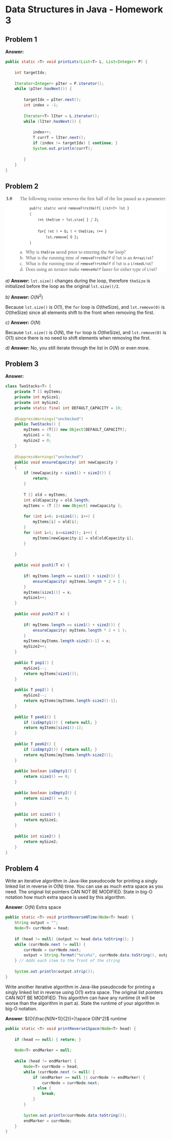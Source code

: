 # Data Structures in Java - Homework 3

## Problem 1
__Answer:__
```Java
public static <T> void printLots(List<T> L, List<Integer> P) {

    int targetIdx;

    Iterator<Integer> pIter = P.iterator();
    while (pIter.hasNext()) {

        targetIdx = pIter.next();
        int index = -1;

        Iterator<T> lIter = L.iterator();
        while (lIter.hasNext()) {

            index++;
            T currT = lIter.next();
            if (index != targetIdx) { continue; }
            System.out.println(currT);
            
        }
    }
}
```

## Problem 2
![](ex3_8.png)

*a)* __Answer:__ `lst.size()` changes during the loop, therefore `theSize` is initialized before the loop as the original `lst.size()/2`.

*b)* __Answer:__ $O(N^2)$

 Because `lst.size()` is $O(1)$, the `for` loop is $O(\text{theSize})$, and `lst.remove(0)` is $O(\text{theSize})$ since all elements shift to the front when removing the first. 

*c)* __Answer:__ $O(N)$

 Because `lst.size()` is $O(N)$, the `for` loop is $O(\text{theSize})$, and `lst.remove(0)` is $O(1)$ since there is no need to shift elements when removing the first.

*d)* __Answer:__ No, you still iterate through the list in $O(N)$ or even more.


## Problem 3
__Answer:__
```Java
class TwoStacks<T> {
    private T [] myItems;
    private int mySize1;
    private int mySize2;
    private static final int DEFAULT_CAPACITY = 10;

    @SuppressWarnings("unchecked")
    public TwoStacks() {
        myItems = (T[]) new Object[DEFAULT_CAPACITY];
        mySize1 = 0;
        mySize2 = 0;
    }

    @SuppressWarnings("unchecked")
    public void ensureCapacity( int newCapacity )
    {
        if (newCapacity < size1() + size2()) {
            return;
        }

        T [] old = myItems;
        int oldCapacity = old.length;
        myItems = (T []) new Object[ newCapacity ];

        for (int i=0; i<size1(); i++) {
            myItems[i] = old[i];
        }
        for (int i=1; i<=size2(); i++) {
            myItems[newCapacity-i] = old[oldCapacity-i];
        }

    }

    public void push1(T x) {

        if( myItems.length == size1() + size2()) {
            ensureCapacity( myItems.length * 2 + 1 );
        }
        myItems[size1()] = x; 
        mySize1++;
    }

    public void push2(T x) {

        if( myItems.length == size1() + size2()) {
            ensureCapacity( myItems.length * 2 + 1 );
        }
        myItems[myItems.length-size2()-1] = x;  
        mySize2++;
    }

    public T pop1() {
        mySize1--;
        return myItems[size1()];
    }

    public T pop2() {
        mySize2--;
        return myItems[myItems.length-size2()-1];
    }

    public T peek1() {
        if (isEmpty1()) { return null; } 
        return myItems[size1()-1];
    }

    public T peek2() {
        if (isEmpty2()) { return null; } 
        return myItems[myItems.length-size2()];
    }

    public boolean isEmpty1() {
        return size1() == 0;
    }

    public boolean isEmpty2() {
        return size2() == 0;
    }

    public int size1() {
        return mySize1;
    }

    public int size2() {
        return mySize2;
    }
}
```


## Problem 4

 Write an iterative algorithm in Java-like pseudocode for printing a singly linked list in reverse in O(N) time. You can use as much extra space as you need. The original list pointers CAN NOT BE MODIFIED. State in big-O notation how much extra space is used by this algorithm.

__Answer__: $O(N)$ Extra space
```Java
public static <T> void printReverseNTime(Node<T> head) {
    String output = "";
    Node<T> currNode = head;
    
    if (head != null) {output += head.data.toString(); }
    while (currNode.next != null) {
        currNode = currNode.next;
        output = String.format("%s\n%s", currNode.data.toString(), output);
    } // Adds each item to the front of the string

    System.out.println(output.strip());
}
```

Write another iterative algorithm in Java-like pseudocode for printing a singly linked list in reverse using O(1) extra space. The original list pointers CAN NOT BE MODIFIED. This algorithm can have any runtime (it will be worse than the algorithm in part a). State the runtime of your algorithm in big-O notation.

__Answer__: $(O(\frac{N(N+1)}{2})=)\space O(N^2)$ runtime
```Java
public static <T> void printReverse1Space(Node<T> head) {
    
    if (head == null) { return; }
    
    Node<T> endMarker = null;

    while (head != endMarker) {
        Node<T> currNode = head;
        while (currNode.next != null) {
            if (endMarker == null || currNode != endMarker) {
                currNode = currNode.next;
            } else {
                break;
            }
        }

        System.out.println(currNode.data.toString());
        endMarker = currNode;
    }
}
```
